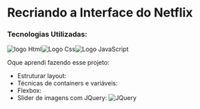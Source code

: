 # Recriando a Interface do Netflix

### Tecnologias Utilizadas:

![logo Html](https://img.shields.io/badge/HTML5-E34F26?style=for-the-badge&logo=html5&logoColor=white)![Logo Css](https://img.shields.io/badge/CSS3-1572B6?style=for-the-badge&logo=css3&logoColor=white)![Logo JavaScript](https://img.shields.io/badge/JavaScript-F7DF1E?style=for-the-badge&logo=javascript&logoColor=black)



Oque aprendi fazendo esse projeto:

- Estruturar layout:
- Técnicas de containers e variáveis:
- Flexbox:
- Slider de imagens com JQuery: ![JQuery](https://img.shields.io/badge/jQuery-0769AD?style=for-the-badge&logo=jquery&logoColor=white)

